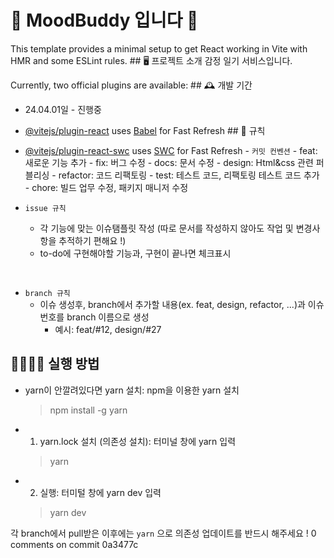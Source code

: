 # 📔 MoodBuddy 입니다 📔

This template provides a minimal setup to get React working in Vite with HMR and some ESLint rules. ## 🖥️ 프로젝트 소개
감정 일기 서비스입니다.
<br>

Currently, two official plugins are available: ## 🕰️ 개발 기간

- 24.04.01일 - 진행중

* [@vitejs/plugin-react](https://github.com/vitejs/vite-plugin-react/blob/main/packages/plugin-react/README.md) uses [Babel](https://babeljs.io/) for Fast Refresh ## 📝 규칙
* [@vitejs/plugin-react-swc](https://github.com/vitejs/vite-plugin-react-swc) uses [SWC](https://swc.rs/) for Fast Refresh - `커밋 컨벤션` - feat: 새로운 기능 추가 - fix: 버그 수정 - docs: 문서 수정 - design: Html&css 관련 퍼블리싱 - refactor: 코드 리팩토링 - test: 테스트 코드, 리팩토링 테스트 코드 추가 - chore: 빌드 업무 수정, 패키지 매니저 수정
  <br>

* `issue 규칙`
  - 각 기능에 맞는 이슈탬플릿 작성 (따로 문서를 작성하지 않아도 작업 및 변경사항을 추적하기 편해요 !)
  - to-do에 구현해야할 기능과, 구현이 끝나면 체크표시

<br>

- `branch 규칙`
  - 이슈 생성후, branch에서 추가할 내용(ex. feat, design, refactor, ...)과 이슈번호를 branch 이름으로 생성
    - 예시: feat/#12, design/#27

## 🏃🏻‍♂️‍➡️ 실행 방법

- yarn이 안깔려있다면 yarn 설치: npm을 이용한 yarn 설치

  > npm install -g yarn

- 1. yarn.lock 설치 (의존성 설치): 터미널 창에 yarn 입력

  > yarn

- 2. 실행: 터미털 창에 yarn dev 입력

  > yarn dev

각 branch에서 pull받은 이후에는 `yarn` 으로 의존성 업데이트를 반드시 해주세요 !
0 comments on commit 0a3477c
